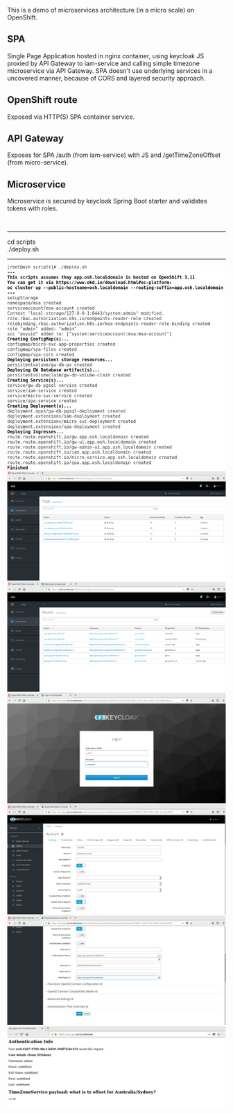 This is a demo of microservices architecture (in a micro scale) on OpenShift.

## SPA
Single Page Application hosted in nginx container, using keycloak JS proxied by API Gateway to iam-service and calling simple timezone microservice via API Gateway. SPA doesn't use underlying services in a uncovered manner, because of CORS and layered security approach.

## OpenShift route
Exposed via HTTP(S) SPA container service.

## API Gateway
Exposes for SPA /auth (from iam-service) with JS and /getTimeZoneOffset (from micro-service).

## Microservice
Microservice is secured by keycloak Spring Boot starter and validates tokens with roles.

<br/>
<hr/>
cd scripts<br/>
./deploy.sh
<hr/>

![deploy.sh to bring it up](https://github.com/kubaseai/microservice-architecture-demo/blob/master/_imgs/msa-01.png)
<br/>
![pods](https://github.com/kubaseai/microservice-architecture-demo/blob/master/_imgs/msa-02.png)
<br/>
![routes](https://github.com/kubaseai/microservice-architecture-demo/blob/master/_imgs/msa-03.png)
<br/>
![login to Keycloak](https://github.com/kubaseai/microservice-architecture-demo/blob/master/_imgs/msa-04.png)
<br/>
![required OIDC configuration #1](https://github.com/kubaseai/microservice-architecture-demo/blob/master/_imgs/msa-05.png)
<br/>
![required OIDC configuration #1](https://github.com/kubaseai/microservice-architecture-demo/blob/master/_imgs/msa-06.png)
<br/>
![SPA calls usvc](https://github.com/kubaseai/microservice-architecture-demo/blob/master/_imgs/msa-07.png)
<br/>



